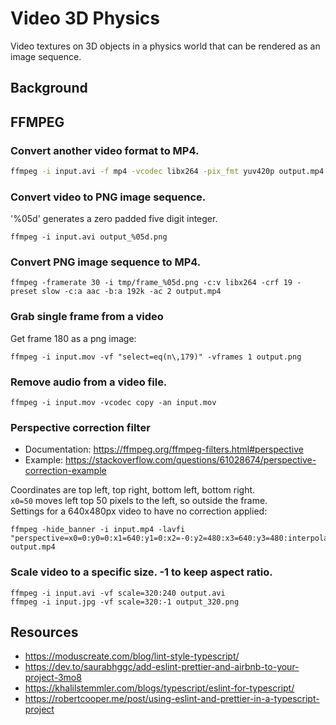 # Video 3D Physics

Video textures on 3D objects in a physics world that can be rendered as an image sequence.

## Background

## FFMPEG

### Convert another video format to MP4.

```bash
ffmpeg -i input.avi -f mp4 -vcodec libx264 -pix_fmt yuv420p output.mp4
```

### Convert video to PNG image sequence.
'%05d' generates a zero padded five digit integer.

```
ffmpeg -i input.avi output_%05d.png
```

### Convert PNG image sequence to MP4.

```
ffmpeg -framerate 30 -i tmp/frame_%05d.png -c:v libx264 -crf 19 -preset slow -c:a aac -b:a 192k -ac 2 output.mp4
```

### Grab single frame from a video

Get frame 180 as a png image:

```
ffmpeg -i input.mov -vf "select=eq(n\,179)" -vframes 1 output.png
```

### Remove audio from a video file.

```
ffmpeg -i input.mov -vcodec copy -an input.mov
```

### Perspective correction filter
* Documentation: https://ffmpeg.org/ffmpeg-filters.html#perspective
* Example: https://stackoverflow.com/questions/61028674/perspective-correction-example

Coordinates are top left, top right, bottom left, bottom right.<br>
`x0=50` moves left top 50 pixels to the left, so outside the frame.<br>
Settings for a 640x480px video to have no correction applied:

```
ffmpeg -hide_banner -i input.mp4 -lavfi "perspective=x0=0:y0=0:x1=640:y1=0:x2=-0:y2=480:x3=640:y3=480:interpolation=linear"  output.mp4
```

### Scale video to a specific size. -1 to keep aspect ratio.

```
ffmpeg -i input.avi -vf scale=320:240 output.avi
ffmpeg -i input.jpg -vf scale=320:-1 output_320.png
```

## Resources

* https://moduscreate.com/blog/lint-style-typescript/
* https://dev.to/saurabhggc/add-eslint-prettier-and-airbnb-to-your-project-3mo8
* https://khalilstemmler.com/blogs/typescript/eslint-for-typescript/
* https://robertcooper.me/post/using-eslint-and-prettier-in-a-typescript-project
